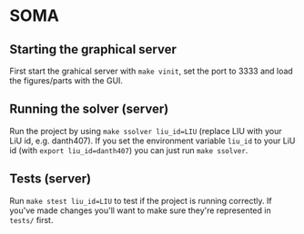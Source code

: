 SOMA
======

Starting the graphical server
------

First start the grahical server with `make vinit`, set the port to 3333 and load the figures/parts with the GUI.

Running the solver (server)
------

Run the project by using `make ssolver liu_id=LIU` (replace LIU with your LiU id, e.g. danth407).
If you set the environment variable `liu_id` to your LiU id (with `export liu_id=danth407`) you can just run `make ssolver`.

Tests (server)
------

Run `make stest liu_id=LIU` to test if the project is running correctly.
If you've made changes you'll want to make sure they're represented in `tests/` first.
